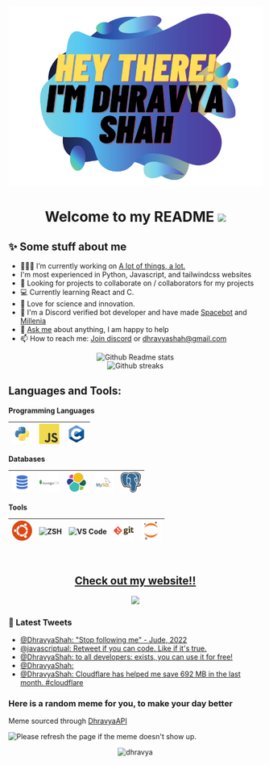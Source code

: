 <div align="center">
<img src="./images/top.svg" alt="top">

<h1>Welcome to my README <img src="https://media.giphy.com/media/hvRJCLFzcasrR4ia7z/giphy.gif" width="25px"> </h1>
</div>

## ✨ Some stuff about me
- 👨🏽‍💻 I’m currently working on [A lot of things, a lot.](https://dhravya.me)
- I'm most experienced in Python, Javascript, and tailwindcss websites
- 🤔 Looking for projects to collaborate on / collaborators for my projects
- 💻 Currently learning React and C.
- 🌱  Love for science and innovation.
- 🤖 I'm a Discord verified bot developer and have made [Spacebot](https://top.gg/bot/881862674051391499) and [Millenia](https://millenia.tech)
- 💬 [Ask me](https://discord.gg/rqhgqTqFbp) about anything, I am happy to help
- 📫 How to reach me: [Join discord](https://discord.gg/rqhgqTqFbp) or [dhravyashah@gmail.com](mailto:dhravyashah@gmail.com)

<div align="center">
<img src="https://github-readme-stats.vercel.app/api?username=dhravya&count_private=true&show_icons=true&theme=cobalt" alt="Github Readme stats">
</div>

<div align="center">
<img src="https://github-readme-streak-stats.herokuapp.com/?user=dhravya&theme=black-ice&hide_border=true&stroke=0000&background=0D1117&ring=e05397&fire=e05397&currStreakLabel=e05397"
alt="Github streaks">
</div>

## Languages and Tools:
**Programming Languages**

<img title="Python" alt="Python" width="40px" src="https://raw.githubusercontent.com/github/explore/master/topics/python/python.png" />|<img alt="JS" title="JavaScript" width="40px" src="https://raw.githubusercontent.com/github/explore/master/topics/javascript/javascript.png">|<img title="C" alt="C" width="40px" src="https://raw.githubusercontent.com/github/explore/master/topics/c/c.png">
|--|--|--|


**Databases**

<img title="SQL" alt="SQL" width="40px" src="https://raw.githubusercontent.com/github/explore/master/topics/sql/sql.png">|<img title="MongoDB" alt="MongoDB" width="40px" src="https://raw.githubusercontent.com/github/explore/master/topics/mongodb/mongodb.png">|<img title="ElasticSearch" alt="ElasticSearch" width="40px" src="https://raw.githubusercontent.com/github/explore/master/topics/elasticsearch/elasticsearch.png">|<img title="MySql" alt="Mysql" width="40px" src="https://raw.githubusercontent.com/github/explore/master/topics/mysql/mysql.png">|<img title="Postgresql" alt="postgresql" width="40px" src="https://raw.githubusercontent.com/github/explore/80688e429a7d4ef2fca1e82350fe8e3517d3494d/topics/postgresql/postgresql.png"><br>
|--|--|--|--|--|


**Tools**

<img title="Ubuntu" alt="Ubuntu" width="40px" src="https://raw.githubusercontent.com/github/explore/master/topics/ubuntu/ubuntu.png">|<img title="ZSH" alt="ZSH" width="40px" src="https://s3.amazonaws.com/ohmyzsh/oh-my-zsh-logo.png">|<img title="VS Code" alt="VS Code" width="40px" src="https://img.icons8.com/fluent/48/000000/visual-studio-code-2019.png">|<img title="git" alt="git" width="40px" src="https://raw.githubusercontent.com/github/explore/master/topics/git/git.png">|<img title="Jupyter Notebook" alt="Jupyter" width="40px" src="https://raw.githubusercontent.com/github/explore/master/topics/jupyter-notebook/jupyter-notebook.png">
|--|--|--|--|--|
<br>



<div align="center">
<a href="https://dhravya.me">
<h2>Check out my website!!</h2>
<img src="https://dhravya.me/static/images/twitter-card.png">
</a>
</div>

### 📱 Latest Tweets

<!-- TWITTER:START -->
- [@DhravyaShah: &quot;Stop following me&quot; - Jude, 2022](https://rss.app/articles/cb4e791f6f6d729c074351566bd3a7c508111d6e3b37a0e0d4fb86298d876f88f10ba4482c9bc169f7aa687bdc170a9b65d768e6c613731c833a)
- [@javascriptual: Retweet if you can code. Like if it&#39;s true.](https://rss.app/articles/cb4e791f6f6d729c074351566bd3a7c508111d6e153ea4e0d1e19513959272c6ee50b648389c9b2beca36e75df100f9767d761e7ca11781d833dc06a)
- [@DhravyaShah: to all developers:  exists, you can use it for free!](https://rss.app/articles/cb4e791f6f6d729c074351566bd3a7c508111d6e3b37a0e0d4fb86298d876f88f10ba4482c9bc169f7a56375dc13099060dd6fe8c4167e12823c)
- [@DhravyaShah:](https://rss.app/articles/cb4e791f6f6d729c074351566bd3a7c508111d6e3b37a0e0d4fb86298d876f88f10ba4482c9bc169f7a5627bd8150d9167d36ce5c11479138e38)
- [@DhravyaShah: Cloudflare has helped me save 692 MB in the last month. #cloudflare](https://rss.app/articles/cb4e791f6f6d729c074351566bd3a7c508111d6e3b37a0e0d4fb86298d876f88f10ba4482c9bc169f7a5627bda160f9068dd6ee6c21a7c178d3b)
<!-- TWITTER:END -->

### Here is a random meme for you, to make your day better
Meme sourced through [DhravyaAPI](https://api.dhravya.me)

<img src='https://api.dhravya.me/meme?  ' title="Meme" alt="Please refresh the page if the meme doesn't show up." height="400">

<p align="center"> <img src="https://komarev.com/ghpvc/?username=dhravya&label=Profile%20views&color=00ffff&style=flat" alt="dhravya" /> </p>
